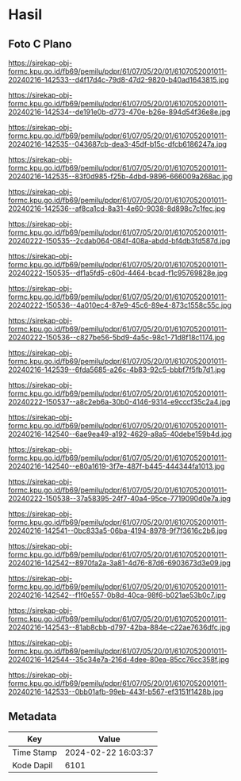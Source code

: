 # Hasil

## Foto C Plano

https://sirekap-obj-formc.kpu.go.id/fb69/pemilu/pdpr/61/07/05/20/01/6107052001011-20240216-142533--d4f17d4c-79d8-47d2-9820-b40ad1643815.jpg

https://sirekap-obj-formc.kpu.go.id/fb69/pemilu/pdpr/61/07/05/20/01/6107052001011-20240216-142534--de191e0b-d773-470e-b26e-894d54f36e8e.jpg

https://sirekap-obj-formc.kpu.go.id/fb69/pemilu/pdpr/61/07/05/20/01/6107052001011-20240216-142535--043687cb-dea3-45df-b15c-dfcb6186247a.jpg

https://sirekap-obj-formc.kpu.go.id/fb69/pemilu/pdpr/61/07/05/20/01/6107052001011-20240216-142535--83f0d985-f25b-4dbd-9896-666009a268ac.jpg

https://sirekap-obj-formc.kpu.go.id/fb69/pemilu/pdpr/61/07/05/20/01/6107052001011-20240216-142536--af8ca1cd-8a31-4e60-9038-8d898c7c1fec.jpg

https://sirekap-obj-formc.kpu.go.id/fb69/pemilu/pdpr/61/07/05/20/01/6107052001011-20240222-150535--2cdab064-084f-408a-abdd-bf4db3fd587d.jpg

https://sirekap-obj-formc.kpu.go.id/fb69/pemilu/pdpr/61/07/05/20/01/6107052001011-20240222-150535--df1a5fd5-c60d-4464-bcad-f1c95769828e.jpg

https://sirekap-obj-formc.kpu.go.id/fb69/pemilu/pdpr/61/07/05/20/01/6107052001011-20240222-150536--4a010ec4-87e9-45c6-89e4-873c1558c55c.jpg

https://sirekap-obj-formc.kpu.go.id/fb69/pemilu/pdpr/61/07/05/20/01/6107052001011-20240222-150536--c827be56-5bd9-4a5c-98c1-71d8f18c1174.jpg

https://sirekap-obj-formc.kpu.go.id/fb69/pemilu/pdpr/61/07/05/20/01/6107052001011-20240216-142539--6fda5685-a26c-4b83-92c5-bbbf7f5fb7d1.jpg

https://sirekap-obj-formc.kpu.go.id/fb69/pemilu/pdpr/61/07/05/20/01/6107052001011-20240222-150537--a8c2eb6a-30b0-4146-9314-e9cccf35c2a4.jpg

https://sirekap-obj-formc.kpu.go.id/fb69/pemilu/pdpr/61/07/05/20/01/6107052001011-20240216-142540--6ae9ea49-a192-4629-a8a5-40debe159b4d.jpg

https://sirekap-obj-formc.kpu.go.id/fb69/pemilu/pdpr/61/07/05/20/01/6107052001011-20240216-142540--e80a1619-3f7e-487f-b445-444344fa1013.jpg

https://sirekap-obj-formc.kpu.go.id/fb69/pemilu/pdpr/61/07/05/20/01/6107052001011-20240222-150538--37a58395-24f7-40a4-95ce-7719090d0e7a.jpg

https://sirekap-obj-formc.kpu.go.id/fb69/pemilu/pdpr/61/07/05/20/01/6107052001011-20240216-142541--0bc833a5-06ba-4194-8978-9f7f3616c2b6.jpg

https://sirekap-obj-formc.kpu.go.id/fb69/pemilu/pdpr/61/07/05/20/01/6107052001011-20240216-142542--8970fa2a-3a81-4d76-87d6-6903673d3e09.jpg

https://sirekap-obj-formc.kpu.go.id/fb69/pemilu/pdpr/61/07/05/20/01/6107052001011-20240216-142542--f1f0e557-0b8d-40ca-98f6-b021ae53b0c7.jpg

https://sirekap-obj-formc.kpu.go.id/fb69/pemilu/pdpr/61/07/05/20/01/6107052001011-20240216-142543--81ab8cbb-d797-42ba-884e-c22ae7636dfc.jpg

https://sirekap-obj-formc.kpu.go.id/fb69/pemilu/pdpr/61/07/05/20/01/6107052001011-20240216-142544--35c34e7a-216d-4dee-80ea-85cc76cc358f.jpg

https://sirekap-obj-formc.kpu.go.id/fb69/pemilu/pdpr/61/07/05/20/01/6107052001011-20240216-142533--0bb01afb-99eb-443f-b567-ef3151f1428b.jpg


## Metadata

| Key        | Value               |
| ---------- | ------------------- |
| Time Stamp | 2024-02-22 16:03:37 |
| Kode Dapil | 6101                |



